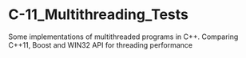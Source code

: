 # C-11_Multithreading_Tests
Some implementations of multithreaded programs in C++. Comparing C++11, Boost and WIN32 API for threading performance
